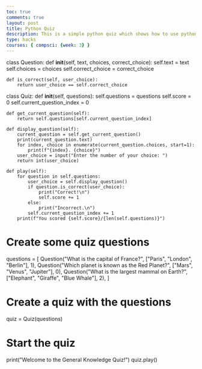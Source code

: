 ```yaml
---
toc: true
comments: true
layout: post
title: Python Quiz
description: This is a simple python quiz which shows how to use python correctly.
type: hacks
courses: { compsci: {week: 3} }
---
```

class Question:
    def __init__(self, text, choices, correct_choice):
        self.text = text
        self.choices = choices
        self.correct_choice = correct_choice

    def is_correct(self, user_choice):
        return user_choice == self.correct_choice


class Quiz:
    def __init__(self, questions):
        self.questions = questions
        self.score = 0
        self.current_question_index = 0

    def get_current_question(self):
        return self.questions[self.current_question_index]

    def display_question(self):
        current_question = self.get_current_question()
        print(current_question.text)
        for index, choice in enumerate(current_question.choices, start=1):
            print(f"{index}. {choice}")
        user_choice = input("Enter the number of your choice: ")
        return int(user_choice)

    def play(self):
        for question in self.questions:
            user_choice = self.display_question()
            if question.is_correct(user_choice):
                print("Correct!\n")
                self.score += 1
            else:
                print("Incorrect.\n")
            self.current_question_index += 1
        print(f"You scored {self.score}/{len(self.questions)}")


# Create some quiz questions
questions = [
    Question("What is the capital of France?", ["Paris", "London", "Berlin"], 1),
    Question("Which planet is known as the Red Planet?", ["Mars", "Venus", "Jupiter"], 0),
    Question("What is the largest mammal on Earth?", ["Elephant", "Giraffe", "Blue Whale"], 2),
]

# Create a quiz with the questions
quiz = Quiz(questions)

# Start the quiz
print("Welcome to the General Knowledge Quiz!")
quiz.play()

